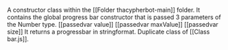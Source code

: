 A constructor class within the [[Folder thacypherbot-main]] folder.
It contains the global progress bar constructor that is passed 3 parameters of the Number type.
[[passedvar value]]
[[passedvar maxValue]]
[[passedvar size]]
It returns a progressbar in stringformat.
Duplicate class of [[Class bar.js]].

